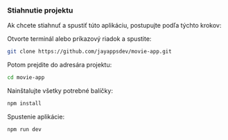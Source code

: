 ### Stiahnutie projektu  
Ak chcete stiahnuť a spustiť túto aplikáciu, postupujte podľa týchto krokov:  
 
Otvorte terminál alebo príkazový riadok a spustite:  
```sh
git clone https://github.com/jayappsdev/movie-app.git
```
Potom prejdite do adresára projektu:
```sh
cd movie-app
```
Nainštalujte všetky potrebné balíčky:
```sh
npm install
```
Spustenie aplikácie:
```sh
npm run dev
```
